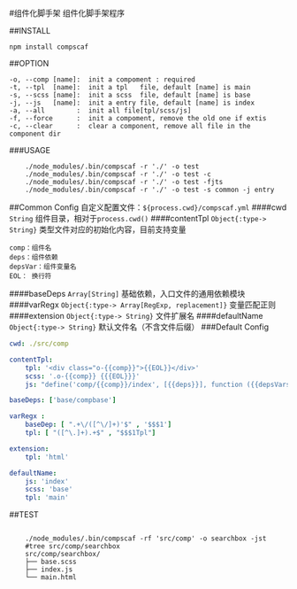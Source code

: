 #组件化脚手架
组件化脚手架程序

##INSTALL

    npm install compscaf

##OPTION

    -o, --comp [name]:  init a compoment : required
    -t, --tpl  [name]:  init a tpl   file, default [name] is main 
    -s, --scss [name]:  init a scss  file, default [name] is base 
    -j, --js   [name]:  init a entry file, default [name] is index
    -a, --all        :  init all file[tpl/scss/js]
    -f, --force      :  init a compoment, remove the old one if extis
    -c, --clear      :  clear a component, remove all file in the component dir
    

###USAGE
```shell
    ./node_modules/.bin/compscaf -r './' -o test 
    ./node_modules/.bin/compscaf -r './' -o test -c 
    ./node_modules/.bin/compscaf -r './' -o test -fjts 
    ./node_modules/.bin/compscaf -r './' -o test -s common -j entry
```

##Common Config
自定义配置文件：`${process.cwd}/compscaf.yml`
####cwd
`String`
组件目录，相对于`process.cwd()`
####contentTpl
`Object{:type-> String}`
类型文件对应的初始化内容，目前支持变量

    comp：组件名
    deps：组件依赖
    depsVar：组件变量名
    EOL： 换行符
    
####baseDeps
`Array[String]`
基础依赖，入口文件的通用依赖模块
####varRegx
`Object{:type-> Array[RegExp, replacement]}`
变量匹配正则
####extension
`Object{:type-> String}`
文件扩展名
####defaultName
`Object{:type-> String}`
默认文件名（不含文件后缀）
###Default Config
```yml
cwd: ./src/comp

contentTpl:
    tpl: '<div class="o-{{comp}}">{{EOL}}</div>'
    scss: '.o-{{comp}} {{{EOL}}}'
    js: "define('comp/{{comp}}/index', [{{deps}}], function ({{depsVars}}) {{{EOL}}})"

baseDeps: ['base/compbase']

varRegx :
    baseDep: [ ".+\/([^\/]+)'$" , '$$$1']
    tpl: [ "([^\.]+).+$" , "$$$1Tpl"]

extension:
    tpl: 'html'

defaultName:
    js: 'index'
    scss: 'base'
    tpl: 'main'
```
##TEST

```shell

    ./node_modules/.bin/compscaf -rf 'src/comp' -o searchbox -jst
    #tree src/comp/searchbox
    src/comp/searchbox/
    ├── base.scss
    ├── index.js
    └── main.html
```
